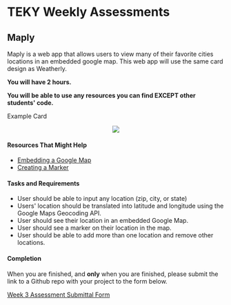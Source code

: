 # TEKY Weekly Assessments

## Maply

Maply is a web app that allows users to view many of their favorite cities locations in an embedded google map. This web app will use the same card design as Weatherly.

**You will have 2 hours.**

**You will be able to use any resources you can find EXCEPT other students' code.**

Example Card
<p align="center">
  <img src="http://i.imgur.com/ucbCgVb.png/">
</p>

#### Resources That Might Help

- [Embedding a Google Map](https://developers.google.com/maps/documentation/javascript/tutorial)
- [Creating a Marker](https://developers.google.com/maps/documentation/javascript/markers)

#### Tasks and Requirements

  - User should be able to input any location (zip, city, or state)
  - Users' location should be translated into latitude and longitude using the Google Maps Geocoding API.
  - User should see their location in an embedded Google Map.
  - User should see a marker on their location in the map.
  - User should be able to add more than one location and remove other locations.

#### Completion

When you are finished, and **only** when you are finished, please submit the link to a Github repo with your project to the form below.

[Week 3 Assessment Submittal Form](https://goo.gl/forms/rUHqET8eLfeYYUFC3)
